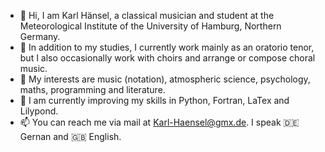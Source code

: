 - 👋 Hi, I am Karl Hänsel, a classical musician and student at the Meteorological Institute of the University of Hamburg, Northern Germany.
- 💞️ In addition to my studies, I currently work mainly as an oratorio tenor, but I also occasionally work with choirs and arrange or compose choral music.
- 👀 My interests are music (notation), atmospheric science, psychology, maths, programming and literature.
- 🌱 I am currently improving my skills in Python, Fortran, LaTex and Lilypond.
- 📫 You can reach me via mail at Karl-Haensel@gmx.de. I speak 🇩🇪 Gernan and 🇬🇧 English.

<!---
karlhaensel/karlhaensel is a ✨ special ✨ repository because its `README.md` (this file) appears on your GitHub profile.
You can click the Preview link to take a look at your changes.
--->

